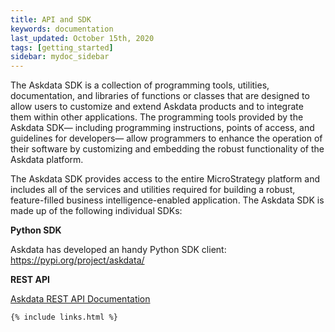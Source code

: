 ```yaml
---
title: API and SDK
keywords: documentation
last_updated: October 15th, 2020
tags: [getting_started]
sidebar: mydoc_sidebar
---
```


The Askdata SDK is a collection of programming tools, utilities, documentation, and libraries of functions or classes that are designed to allow users to customize and extend Askdata products and to integrate them within other applications. The programming tools provided by the Askdata SDK— including programming instructions, points of access, and guidelines for developers— allow programmers to enhance the operation of their software by customizing and embedding the robust functionality of the Askdata platform. 

The Askdata SDK provides access to the entire MicroStrategy platform and includes all of the services and utilities required for building a robust, feature-filled business intelligence-enabled application. The Askdata SDK is made up of the following individual SDKs:

‍**Python SDK**

Askdata has developed an handy Python SDK client: https://pypi.org/project/askdata/

**REST API**

[Askdata REST API Documentation](https://documenter.getpostman.com/view/522484/SzmY81T9?version=latest)

  




    {% include links.html %}

    